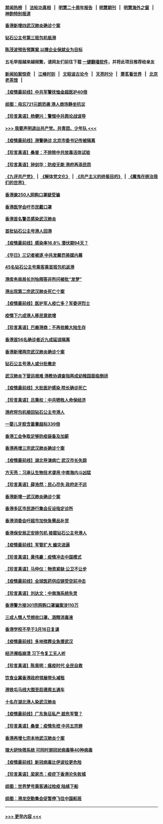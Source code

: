 #### [禁闻热榜](热点新闻.md?=0)  &nbsp;&nbsp;|&nbsp;&nbsp; [法轮功真相](https://github.com/gfw-breaker/truth/blob/master/README.md?=0) &nbsp;&nbsp;|&nbsp;&nbsp; [明慧二十周年报告](https://github.com/gfw-breaker/mh-reports/blob/master/README.md?=0) &nbsp;&nbsp;|&nbsp;&nbsp;[明慧期刊](https://github.com/gfw-breaker/mh-qikan) &nbsp;&nbsp;|&nbsp;&nbsp; [明慧海外之窗](https://github.com/gfw-breaker/mh-news/blob/master/README.md?=0) &nbsp;&nbsp;|&nbsp;&nbsp; [神韵特别报道](https://github.com/gfw-breaker/mh-news/blob/master/shenyun.md?=0)
#### [香港新增四武汉肺炎确诊个案](../pages/nsc415/n11890610.md?t=02241031) 
#### [钻石公主号第三班包机抵港](../pages/nsc415/n11890645.md?t=02241031) 
#### [陈茂波预告预算案 以撑企业保就业为目标](../pages/nsc415/n11890574.md?t=02241031) 
#### 五毛举报越来越频繁，请网友们前往下载 [一键翻墙软件](https://github.com/gfw-breaker/ssr-accounts)，并将此项目推荐给亲友
#### [新闻拍案惊奇](https://github.com/gfw-breaker/banned-news/blob/master/pages/link4.md) &nbsp;&nbsp;|&nbsp;&nbsp; [江峰时刻](https://github.com/gfw-breaker/banned-news/blob/master/pages/link4.md) &nbsp;&nbsp;|&nbsp;&nbsp; [文昭谈古论今](https://github.com/gfw-breaker/banned-news/blob/master/pages/link4.md) &nbsp;&nbsp;|&nbsp;&nbsp; [天亮时分](https://github.com/gfw-breaker/banned-news/blob/master/pages/link4.md) &nbsp;&nbsp;|&nbsp;&nbsp; [萧茗看世界](https://github.com/gfw-breaker/banned-news/blob/master/pages/link4.md) &nbsp;&nbsp;|&nbsp;&nbsp; [北京老茶馆](https://github.com/gfw-breaker/banned-news/blob/master/pages/link4.md) &nbsp;&nbsp;|&nbsp;&nbsp; 
#### [【疫情最前线】中共军警抚恤金超医护40倍](../pages/nsc415/n11890458.md?t=02241031) 
#### [组图：毋忘721元朗恐袭 港人商场静坐抗议](../pages/nsc415/n11876882.md?t=02241031) 
#### [【珍言真语】杨健兴：警惕中共舆论战误导](../pages/nsc415/n11888131.md?t=02241031) 
#### [>>> 我要声明退出共产党、共青团、少年队 <<<](https://github.com/begood0513/goodnews/blob/master/quit/letter.md) 
#### [【疫情最前线】港警确诊 北京市委书记传被隔离](../pages/nsc415/n11886872.md?t=02241031) 
#### [【珍言真语】桑普：不排除中共放毒活体试验](../pages/nsc415/n11886832.md?t=02241031) 
#### [【珍言真语】钟剑华：防疫无能 港府再添民怨](../pages/nsc415/n11884504.md?t=02241031) 
#### [《九评共产党》](https://github.com/begood0513/9ping.md/blob/master/README.md) &nbsp;|&nbsp; [《解体党文化》](../../../../jtdwh.md/blob/master/README.md)  &nbsp;|&nbsp; [《共产主义的终极目的》](../../../../gczydzjmd.md/blob/master/README.md) &nbsp;|&nbsp; [《魔鬼在统治我们的世界》](../../../../mgztzwmdsj.md/blob/master/README.md) 
#### [香港逾250人网购口罩疑受骗](../pages/nsc415/n11884388.md?t=02241031) 
#### [香港医学会吁市民戴口罩](../pages/nsc415/n11884367.md?t=02241031) 
#### [香港首名警员感染武汉肺炎](../pages/nsc415/n11884357.md?t=02241031) 
#### [首批钻石公主号港人回港](../pages/nsc415/n11884333.md?t=02241031) 
#### [【疫情最前线】感染率16.8% 潜伏期94天？](../pages/nsc415/n11884256.md?t=02241031) 
#### [《华日》三记者被逐 中共发飙罚美媒内幕](../pages/nsc415/n11884184.md?t=02241031) 
#### [45名钻石公主号乘客乘首班包机返港](../pages/nsc415/n11881770.md?t=02241031) 
#### [港库务局局长刘怡翔答非所问被批“发梦”](../pages/nsc415/n11881752.md?t=02241031) 
#### [港出现第二宗武汉肺炎死亡个案](../pages/nsc415/n11881736.md?t=02241031) 
#### [【疫情最前线】医护军人疫亡多？军委评烈士](../pages/nsc415/n11881655.md?t=02241031) 
#### [疫情下六成港人移民意欲增](../pages/nsc415/n11881699.md?t=02241031) 
#### [【珍言真语】巴裔港商：不再依赖大陆生存](../pages/nsc415/n11881126.md?t=02241031) 
#### [香港首56名确诊者近九成延误隔离](../pages/nsc415/n11879079.md?t=02241031) 
#### [香港新增两宗武汉肺炎确诊个案](../pages/nsc415/n11879064.md?t=02241031) 
#### [钻石公主号港人或分批撤走](../pages/nsc415/n11879029.md?t=02241031) 
#### [武汉肺炎下营运艰难 港教协调查指两成幼稚园面临倒闭](../pages/nsc415/n11878989.md?t=02241031) 
#### [【疫情最前线】大批医护感染 院长确诊死亡](../pages/nsc415/n11878595.md?t=02241031) 
#### [【珍言真语】吕秉权：中共牺牲人命保经济](../pages/nsc415/n11878390.md?t=02241031) 
#### [港府将包机接回钻石公主号港人](../pages/nsc415/n11876352.md?t=02241031) 
#### [一婴儿牙胶含菌量超标339倍](../pages/nsc415/n11876336.md?t=02241031) 
#### [香港工会争取足够防疫装备及加薪](../pages/nsc415/n11876313.md?t=02241031) 
#### [香港再增三宗武汉肺炎确诊个案](../pages/nsc415/n11876297.md?t=02241031) 
#### [【疫情最前线】湖北导演病亡 武汉市长失踪](../pages/nsc415/n11876272.md?t=02241031) 
#### [方天亮：习承认生物技术谬用 中南海内斗凶猛](../pages/nsc415/n11873679.md?t=02241031) 
#### [【珍言真语】薛浩然：民心尽失 政府走不远](../pages/nsc415/n11875838.md?t=02241031) 
#### [香港新增一武汉肺炎确诊个案](../pages/nsc415/n11874044.md?t=02241031) 
#### [香港多区市民游行集会反设指定诊所](../pages/nsc415/n11874017.md?t=02241031) 
#### [香港消委会吁超市加快急需品补货](../pages/nsc415/n11874003.md?t=02241031) 
#### [香港保安局正安排包机 接载钻石公主号港人](../pages/nsc415/n11873932.md?t=02241031) 
#### [【疫情最前线】军管扩大 蝗灾进逼](../pages/nsc415/n11873780.md?t=02241031) 
#### [【珍言真语】黄伟豪：疫情冲击中国模式](../pages/nsc415/n11873482.md?t=02241031) 
#### [【珍言真语】马仲仪：物资紧缺 公卫不让步](../pages/nsc415/n11872315.md?t=02241031) 
#### [【疫情最前线】全球医药供应链受空前冲击](../pages/nsc415/n11869614.md?t=02241031) 
#### [【珍言真语】刘达文：中南海系统失灵](../pages/nsc415/n11869465.md?t=02241031) 
#### [香港警方接301宗网购口罩骗案涉110万](../pages/nsc415/n11867572.md?t=02241031) 
#### [三成人情人节想收口罩、酒精消毒液](../pages/nsc415/n11867523.md?t=02241031) 
#### [香港学校不早于3月16日复课](../pages/nsc415/n11867498.md?t=02241031) 
#### [【疫情最前线】多地殡葬业急援武汉](../pages/nsc415/n11866914.md?t=02241031) 
#### [经济濒临崩溃 习下令复工无人听](../pages/nsc415/n11867269.md?t=02241031) 
#### [【珍言真语】陈竟明：瘟疫时代 全民自救](../pages/nsc415/n11866765.md?t=02241031) 
#### [饮食业冀香港政府领展带头减租](../pages/nsc415/n11864876.md?t=02241031) 
#### [港铁屯马线大围至启德周五通车](../pages/nsc415/n11864842.md?t=02241031) 
#### [十名在湖北港人染武汉肺炎](../pages/nsc415/n11864807.md?t=02241031) 
#### [【疫情最前线】广东急征私产 趁危军管？](../pages/nsc415/n11864205.md?t=02241031) 
#### [【珍言真语】桑普：疫情失控 中共五宗罪](../pages/nsc415/n11864157.md?t=02241031) 
#### [香港再增七宗本地武汉肺炎个案](../pages/nsc415/n11862405.md?t=02241031) 
#### [理大研快筛系统 可同时测冠状病毒等40种病毒](../pages/nsc415/n11862376.md?t=02241031) 
#### [【疫情最前线】新冠病毒比伊波拉更危险](../pages/nsc415/n11862199.md?t=02241031) 
#### [【珍言真语】梁家杰：疫症下香港沦失败城](../pages/nsc415/n11861588.md?t=02241031) 
#### [组图：世界梦号乘客通过检疫 陆续下船](../pages/nsc415/n11858302.md?t=02241031) 
#### [组图：港龙空勤集会促暂停飞往中国航班](../pages/nsc415/n11858190.md?t=02241031) 

----
#### [ >>> 更早内容 <<< ](../indexes/nsc415-earlier.md)
